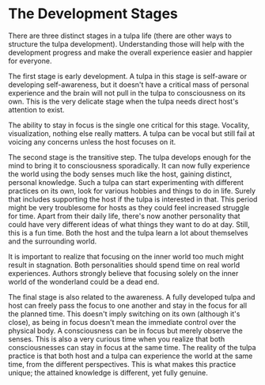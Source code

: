 # The Development Stages

There are three distinct stages in a tulpa life (there are other ways to structure the tulpa development). Understanding those will help with the development progress and make the overall experience easier and happier for everyone. 

The first stage is early development. A tulpa in this stage is self-aware or developing self-awareness, but it doesn't have a critical mass of personal experience and the brain will not pull in the tulpa to consciousness on its own. This is the very delicate stage when the tulpa needs direct host's attention to exist.

The ability to stay in focus is the single one critical for this stage. Vocality, visualization, nothing else really matters. A tulpa can be vocal but still fail at voicing any concerns unless the host focuses on it.

The second stage is the transitive step. The tulpa develops enough for the mind to bring it to consciousness sporadically. It can now fully experience the world using the body senses much like the host, gaining distinct, personal knowledge. Such a tulpa can start experimenting with different practices on its own, look for various hobbies and things to do in life. Surely that includes supporting the host if the tulpa is interested in that. This period might be very troublesome for hosts as they could feel increased struggle for time. Apart from their daily life, there's now another personality that could have very different ideas of what things they want to do at day. Still, this is a fun time. Both the host and the tulpa learn a lot about themselves and the surrounding world.

It is important to realize that focusing on the inner world too much might result in stagnation. Both personalities should spend time on real world experiences. Authors strongly believe that focusing solely on the inner world of the wonderland could be a dead end.

The final stage is also related to the awareness. A fully developed tulpa and host can freely pass the focus to one another and stay in the focus for all the planned time. This doesn't imply switching on its own (although it's close), as being in focus doesn't mean the immediate control over the physical body. A consciousness can be in focus but merely observe the senses. This is also a very curious time when you realize that both consciousnesses can stay in focus at the same time. The reality of the tulpa practice is that both host and a tulpa can experience the world at the same time, from the different perspectives. This is what makes this practice unique; the attained knowledge is different, yet fully genuine.